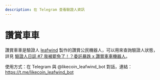 ```yaml
---
description: 在 Telegram 查看驗證人資訊
---
```


# 讚賞車車

讚賞車車是驗證人 [leafwind](https://likecoin.bigdipper.live/validator/cosmosvaloper1g2dpslkge0wmhgpdegeg0wq549syz8tjrpnum3) 製作的讚賞公民機器人，可以用來查詢驗證人狀態，詳見 [驗證人日誌 \#7 我被罷免了！？委託暴跌 x 讚賞車車機器人](https://matters.news/@leafwind/%E9%A9%97%E8%AD%89%E4%BA%BA%E6%97%A5%E8%AA%8C-7-%E6%88%91%E8%A2%AB%E7%BD%B7%E5%85%8D%E4%BA%86-%E5%A7%94%E8%A8%97%E6%9A%B4%E8%B7%8C-x-%E8%AE%9A%E8%B3%9E%E8%BB%8A%E8%BB%8A%E6%A9%9F%E5%99%A8%E4%BA%BA-bafyreifn6zfz7lljhq2i7wozwzkw4gylddas26ehktoov5hhsbqslxou4y)。

使用方式：在 Telegram 與 @likecoin\_leafwind\_bot 對話，連結： https://t.me/likecoin_leafwind_bot



